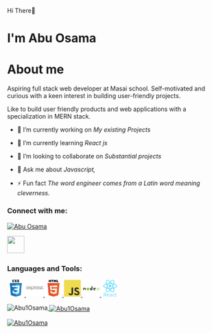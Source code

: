 <p>Hi There👋</p>
<h1>I'm Abu Osama</h1>
<h1>About me</h1>
<p>Aspiring full stack web developer at Masai school. Self-motivated and curious with a keen interest in building user-friendly projects.</p>





<p align="left" font >Like to build user friendly products and web applications with a specialization in MERN stack.</p>


- 🔭 I’m currently working on *My existing Projects*


- 🌱 I’m currently learning *React js*

- 👯 I’m looking to collaborate on *Substantial projects*

- 💬 Ask me about *Javascript,*

- ⚡ Fun fact *The word engineer comes from a Latin word meaning cleverness.*


<h3 align="left">Connect with me:</h3>
<p align="left">
<a href="https://www.linkedin.com/in/abuosama9884/" target="blank"><img align="center" src="https://raw.githubusercontent.com/rahuldkjain/github-profile-readme-generator/master/src/images/icons/Social/linked-in-alt.svg" alt="Abu Osama" height="30" width="40" /></a>
</p>
<p align="left">
<a href="https://abu1osama.github.io/" target="_blank"> <img  src="https://cdn-icons-png.flaticon.com/512/522/522510.png" height="40" width="40" /> </a>
</p>

<h3 align="left">Languages and Tools:</h3>
<p align="left"> <a href="https://getbootstrap.com" target="_blank" rel="noreferrer"> 

<img  src="https://raw.githubusercontent.com/devicons/devicon/master/icons/css3/css3-original-wordmark.svg" alt="css3" width="40" height="40"/> </a> <a href="https://expressjs.com" target="_blank" rel="noreferrer">
<img src="https://raw.githubusercontent.com/devicons/devicon/master/icons/express/express-original-wordmark.svg" alt="express" width="40" height="40"/> </a> <a href="https://www.w3.org/html/" target="_blank" rel="noreferrer">
<img src="https://raw.githubusercontent.com/devicons/devicon/master/icons/html5/html5-original-wordmark.svg" alt="html5" width="40" height="40"/> </a> <a href="https://developer.mozilla.org/en-US/docs/Web/JavaScript" target="_blank" rel="noreferrer">
<img src="https://raw.githubusercontent.com/devicons/devicon/master/icons/javascript/javascript-original.svg" alt="javascript" width="40" height="40"/> </a> <a href="https://www.mongodb.com/" target="_blank" rel="noreferrer">
<img src="https://raw.githubusercontent.com/devicons/devicon/master/icons/nodejs/nodejs-original-wordmark.svg" alt="nodejs" width="40" height="40"/> </a> <a href="https://reactjs.org/" target="_blank" rel="noreferrer">
<img src="https://raw.githubusercontent.com/devicons/devicon/master/icons/react/react-original-wordmark.svg" alt="react" width="40" height="40"/> </a> <a href="https://redux.js.org" target="_blank" rel="noreferrer">



<p><img align="left" src="https://github-readme-stats.vercel.app/api/top-langs?username=Abu1Osama&show_icons=true&locale=en&layout=compact" alt="Abu1Osama" /></p>

<p>&nbsp;<img align="center" src="https://github-readme-stats.vercel.app/api?username=Abu1Osama&show_icons=true&locale=en" alt="Abu1Osama" /></p>

<p><img align="center" src="https://github-readme-streak-stats.herokuapp.com/?user=Abu1Osama&" alt="Abu1Osama" /></p>
